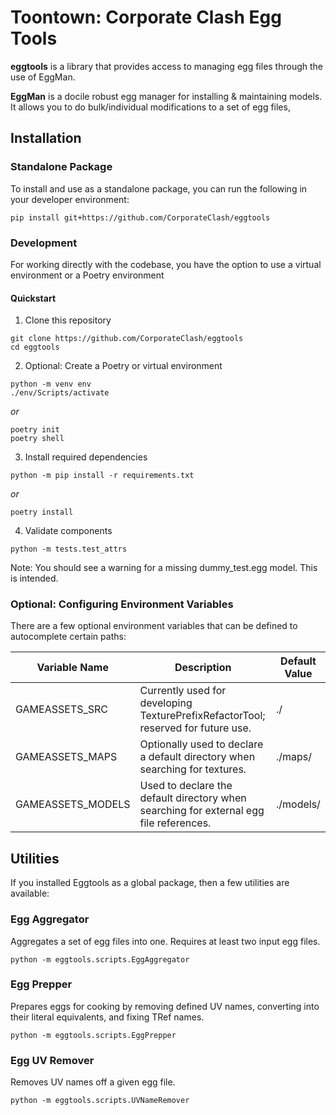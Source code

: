 # Toontown: Corporate Clash Egg Tools

**eggtools** is a library that provides access to managing egg files through the use of EggMan.

**EggMan** is a docile robust egg manager for installing & maintaining models. 
It allows you to do bulk/individual modifications to a set of egg files,

## Installation

### Standalone Package
To install and use as a standalone package, you can run the following in your developer environment:
```
pip install git+https://github.com/CorporateClash/eggtools
```

### Development

For working directly with the codebase, you have the option to use a virtual environment or a Poetry environment

#### Quickstart

1. Clone this repository

```
git clone https://github.com/CorporateClash/eggtools
cd eggtools
```

2. Optional: Create a Poetry or virtual environment
```
python -m venv env
./env/Scripts/activate
```

*or*

```
poetry init
poetry shell
```

3. Install required dependencies

```
python -m pip install -r requirements.txt
```

*or*

```
poetry install
```

4. Validate components

```
python -m tests.test_attrs
```

Note: You should see a warning for a missing dummy_test.egg model. This is intended.

### Optional: Configuring Environment Variables

There are a few optional environment variables that can be defined to autocomplete certain paths:

| Variable Name     | Description                                                                            | Default Value |
|-------------------|----------------------------------------------------------------------------------------|---------------|
| GAMEASSETS_SRC    | Currently used for developing TexturePrefixRefactorTool; reserved for future use.      | ./            |
| GAMEASSETS_MAPS   | Optionally used to declare a default directory when searching for textures.            | ./maps/       |
| GAMEASSETS_MODELS | Used to declare the default directory when searching for external egg file references. | ./models/     |

## Utilities
If you installed Eggtools as a global package, then a few utilities are available:

### Egg Aggregator
Aggregates a set of egg files into one. Requires at least two input egg files.
```
python -m eggtools.scripts.EggAggregator
```

### Egg Prepper
Prepares eggs for cooking by removing defined UV names, converting <ObjectTypes> into their literal equivalents, and
fixing TRef names.
```
python -m eggtools.scripts.EggPrepper
```

### Egg UV Remover
Removes UV names off a given egg file.
```
python -m eggtools.scripts.UVNameRemover
```
